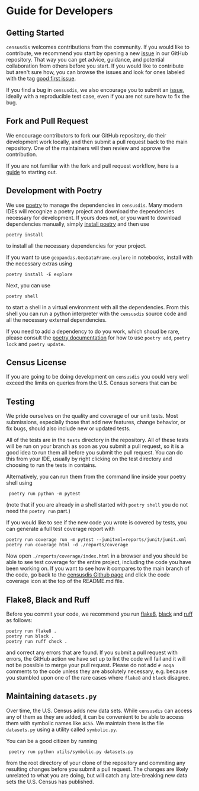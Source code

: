# Guide for Developers

## Getting Started

`censusdis` welcomes contributions from the community. 
If you would like to contribute, we recommend you start
by opening a new 
[issue](https://github.com/vengroff/censusdis/issues)
in our GitHub repository. That way you can get advice, 
guidance, and potential collaboration from others before 
you start. If you would like to contribute but aren't
sure how, you can browse the issues and look for
ones labeled with the tag 
[good first issue](https://github.com/vengroff/censusdis/issues?q=is%3Aissue+is%3Aopen+label%3A%22good+first+issue%22).

If you find a bug in `censusdis`, we also encourage
you to submit an [issue](https://github.com/vengroff/censusdis/issues),
ideally with a reproducible test case, even if you
are not sure how to fix the bug.

## Fork and Pull Request

We encourage contributors to fork our GitHub repository,
do their development work locally, and then submit a 
pull request back to the main repository. One of the 
maintainers will then review and approve the contribution.

If you are not familiar with the fork and pull request
workflow, here is a 
[guide](https://gist.github.com/Chaser324/ce0505fbed06b947d962)
to starting out.

## Development with Poetry

We use [poetry](https://python-poetry.org/) to manage the dependencies
in `censusdis`. Many modern IDEs will recognize a 
poetry project and download the dependencies necessary
for development. If yours does not, or you want to 
download dependencies manually, simply
[install poetry](https://python-poetry.org/docs/#installation)
and then use
```shell
poetry install
```
to install all the necessary dependencies for your project. 

If you want to use `geopandas.GeoDataFrame.explore` in notebooks, install
with the necessary extras using 
```shell
poetry install -E explore
```

Next, you can use
```shell
poetry shell
```
to start a shell in a virtual environment with all 
the dependencies. From this shell you can run
a python interpreter with the `censusdis` source
code and all the necessary external dependencies.

If you need to
add a dependency to do you work, which shoud be 
rare, please consult the 
[poetry documentation](https://python-poetry.org/docs/)
for
how to use `poetry add`, `poetry lock` and `poetry update`.

## Census License

If you are going to be doing development on `censusdis`
you could very well exceed the limits on queries from
the U.S. Census servers that can be 

## Testing

We pride ourselves on the quality and coverage of our
unit tests. Most submissions, especially those that
add new features, change behavior, or fix bugs, should
also include new or updated tests.

All of the tests are in the `tests` directory in the
repository. All of these tests will be run on your
branch as soon as you submit a pull request, so it is
a good idea to run them all before you submit the
pull request. You can do this from your IDE, usually
by right clicking on the test directory and choosing
to run the tests in contains.

Alternatively, you can run them from the command line
inside your poetry shell using 

```shell
 poetry run python -m pytest
```

(note that if you are already in a shell started with
`poetry shell` you do not need the `poetry run` part.)

If you would like to see if the new code you wrote is
covered by tests, you can generate a full test coverage
report with

```shell
poetry run coverage run -m pytest --junitxml=reports/junit/junit.xml
poetry run coverage html -d ./reports/coverage 
```

Now open `./reports/coverage/index.html` in a browser
and you should be able to see test coverage for the
entire project, including the code you have been
working on. If you want to see how it compares to
the main branch of the code, go back to the 
[censusdis Github page](https://github.com/vengroff/censusdis) 
and click the code coverage
icon at the top of the README.md file.

## Flake8, Black and Ruff

Before you commit your code, we recommend you run
[flake8](https://flake8.pycqa.org/en/latest/), 
[black](https://black.readthedocs.io/en/stable/) and [ruff](https://docs.astral.sh/ruff/)
as follows:

```shell
poetry run flake8 .
poetry run black .
poetry run ruff check .
```

and correct any errors that are found. If you submit
a pull request with errors, the GitHub action we have
set up to lint the code will fail and it will not be
possible to merge your pull request. Please do not
add `# noqa` comments to the code unless they are 
absolutely necessary, e.g. because you stumbled upon
one of the rare cases where `flake8` and `black`
disagree.

## Maintaining `datasets.py`

Over time, the U.S. Census adds new data sets. While
`censusdis` can access any of them as they are added,
it can be convenient to be able to access them with 
symbolic names like `ACS5`. We maintain there is the 
file `datasets.py` using a utility called `symbolic.py`.

You can be a good citizen by running

```shell
 poetry run python utils/symbolic.py datasets.py
```

from the root directory of your clone of the repository
and commiting any resulting changes before you submit
a pull request. The changes are likely unrelated to what
you are doing, but will catch any late-breaking new 
data sets the U.S. Census has published.
